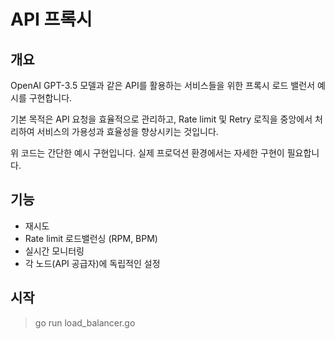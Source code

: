 # API 프록시 

## 개요

OpenAI GPT-3.5 모델과 같은 API를 활용하는 서비스들을 위한 프록시 로드 밸런서 예시를 구현합니다. 

기본 목적은 API 요청을 효율적으로 관리하고, Rate limit 및 Retry 로직을 중앙에서 처리하여 서비스의 가용성과 효율성을 향상시키는 것입니다.

위 코드는 간단한 예시 구현입니다. 실제 프로덕션 환경에서는 자세한 구현이 필요합니다.

## 기능

* 재시도
* Rate limit 로드밸런싱 (RPM, BPM)
* 실시간 모니터링 
* 각 노드(API 공급자)에 독립적인 설정 


## 시작

> go run load_balancer.go
